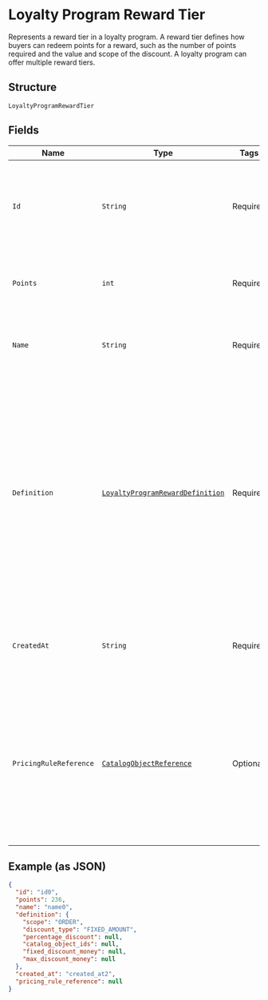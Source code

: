 
# Loyalty Program Reward Tier

Represents a reward tier in a loyalty program. A reward tier defines how buyers can redeem points for a reward, such as the number of points required and the value and scope of the discount. A loyalty program can offer multiple reward tiers.

## Structure

`LoyaltyProgramRewardTier`

## Fields

| Name | Type | Tags | Description | Getter |
|  --- | --- | --- | --- | --- |
| `Id` | `String` | Required | The Square-assigned ID of the reward tier.<br>**Constraints**: *Minimum Length*: `1`, *Maximum Length*: `36` | String getId() |
| `Points` | `int` | Required | The points exchanged for the reward tier.<br>**Constraints**: `>= 1` | int getPoints() |
| `Name` | `String` | Required | The name of the reward tier.<br>**Constraints**: *Minimum Length*: `1` | String getName() |
| `Definition` | [`LoyaltyProgramRewardDefinition`](../../doc/models/loyalty-program-reward-definition.md) | Required | Provides details about the reward tier discount. DEPRECATED at version 2020-12-16. Discount details<br>are now defined using a catalog pricing rule and other catalog objects. For more information, see<br>[Getting discount details for a reward tier](https://developer.squareup.com/docs/loyalty-api/loyalty-rewards#get-discount-details). | LoyaltyProgramRewardDefinition getDefinition() |
| `CreatedAt` | `String` | Required | The timestamp when the reward tier was created, in RFC 3339 format. | String getCreatedAt() |
| `PricingRuleReference` | [`CatalogObjectReference`](../../doc/models/catalog-object-reference.md) | Optional | A reference to a Catalog object at a specific version. In general this is<br>used as an entry point into a graph of catalog objects, where the objects exist<br>at a specific version. | CatalogObjectReference getPricingRuleReference() |

## Example (as JSON)

```json
{
  "id": "id0",
  "points": 236,
  "name": "name0",
  "definition": {
    "scope": "ORDER",
    "discount_type": "FIXED_AMOUNT",
    "percentage_discount": null,
    "catalog_object_ids": null,
    "fixed_discount_money": null,
    "max_discount_money": null
  },
  "created_at": "created_at2",
  "pricing_rule_reference": null
}
```

